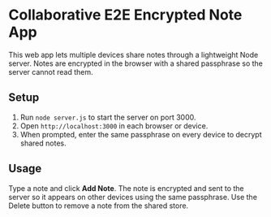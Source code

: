 # Collaborative E2E Encrypted Note App

This web app lets multiple devices share notes through a lightweight Node server.
Notes are encrypted in the browser with a shared passphrase so the server cannot
read them.

## Setup

1. Run `node server.js` to start the server on port 3000.
2. Open `http://localhost:3000` in each browser or device.
3. When prompted, enter the same passphrase on every device to decrypt shared notes.

## Usage

Type a note and click **Add Note**. The note is encrypted and sent to the server
so it appears on other devices using the same passphrase. Use the Delete button
to remove a note from the shared store.
